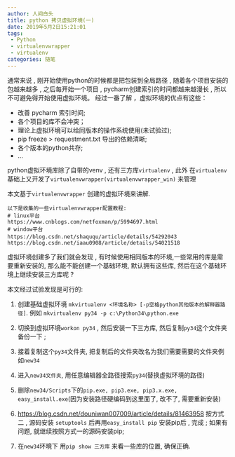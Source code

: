 ```yaml
---
author: 人间白头　
title: python 拷贝虚拟环境(一) 　
date: 2019年5月2日15:21:01 　
tags:
 - Python
 - virtualenvwrapper
 - virtualenv
categories: 随笔
---
```

<!-- more -->

通常来说 ,  刚开始使用python的时候都是把包装到全局路径 , 随着各个项目安装的包越来越多 , 之后每开始一个项目 , pycharm创建索引的时间都越来越漫长 , 所以不可避免得开始使用虚拟环境。
经过一番了解 ，虚拟环境的优点有这些：
- 改善 pycharm 索引时间;
- 各个项目的库不会冲突；
- 理论上虚拟环境可以给同版本的操作系统使用(未试验过);
- pip freeze > requestment.txt 导出的依赖清晰;
- 各个版本的python共存;
- ...

python虚拟环境库除了自带的venv , 还有三方库`virtualenv` , 此外 在`virtualenv`基础上又开发了`virtualenvwrapper(virtualenvwrapper_win)` 来管理

本文基于`virtualenvwrapper` 创建的虚拟环境来讲解.

    以下是收集的一些virtualenvwrapper配置教程:
    # linux平台
    https://www.cnblogs.com/netfoxman/p/5994697.html
    # window平台
    https://blog.csdn.net/shaququ/article/details/54292043  　
    https://blog.csdn.net/iaau0908/article/details/54021518
虚拟环境创建多了我们就会发现 ,
有时候使用相同版本的环境,一些常用的库是需要重新安装的, 
那么能不能创建一个基础环境, 默认拥有这些库, 然后在这个基础环境上继续安装三方库呢 ?

本文经过试验发现是可行的:
1. 创建基础虚拟环境 `mkvirtualenv <环境名称> [-p空格python其他版本的解释器路径]`.  例如 `mkvirtualenv py34 -p c:\Python34\python.exe`

2. 切换到虚拟环境`workon py34` , 然后安装一下三方库, 然后复制`py34`这个文件夹备份一下 ;
3. 接着复制这个`py34`文件夹, 把复制后的文件夹改名为我们需要需要的文件夹例如`new34`
4. 进入`new34文件夹`, 用任意编辑器全路径搜索`py34`(替换虚拟环境的路径)
5. 删除`new34/Scripts`下的`pip.exe, pip3.exe, pip3.x.exe, easy_install.exe`(因为安装路径硬编码到这里面了, 改不了, 需要重新安装)
6. https://blog.csdn.net/douniwan007009/article/details/81463958 按方式二 , 源码安装 `setuptools` 后再用`easy_install pip` 安装pip后 , 完成 ;
 如果有问题, 就继续按照方式一的源码安装pip;
7. 在`new34`环境下 用`pip show 三方库` 来看一些库的位置, 确保正确.

   
